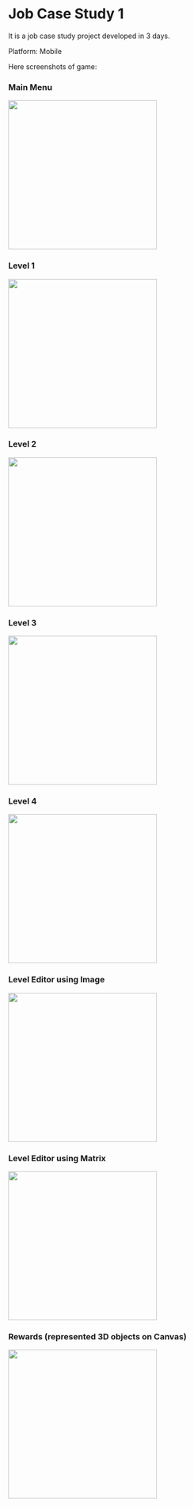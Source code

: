 # Job Case Study 1

It is a job case study project developed in 3 days. 

Platform: Mobile

Here screenshots of game:

### Main Menu
<img src="https://github.com/supremepanda/job-case-study-1/blob/master/case-screenshots/mainMenu.png" width="300"/>

### Level 1
<img src="https://github.com/supremepanda/job-case-study-1/blob/master/case-screenshots/Level1.png" width="300"/>

### Level 2
<img src="https://github.com/supremepanda/job-case-study-1/blob/master/case-screenshots/Level2.png" width="300"/>

### Level 3
<img src="https://github.com/supremepanda/job-case-study-1/blob/master/case-screenshots/Level3.png" width="300"/>

### Level 4
<img src="https://github.com/supremepanda/job-case-study-1/blob/master/case-screenshots/Level4.png" width="300"/>

### Level Editor using Image
<img src="https://github.com/supremepanda/job-case-study-1/blob/master/case-screenshots/LevelEditorFromImage.png" width="300"/>

### Level Editor using Matrix
<img src="https://github.com/supremepanda/job-case-study-1/blob/master/case-screenshots/LevelEditorFromMatrix.png" width="300"/>

### Rewards (represented 3D objects on Canvas)
<img src="https://github.com/supremepanda/job-case-study-1/blob/master/case-screenshots/rewards.png" width="300"/>

